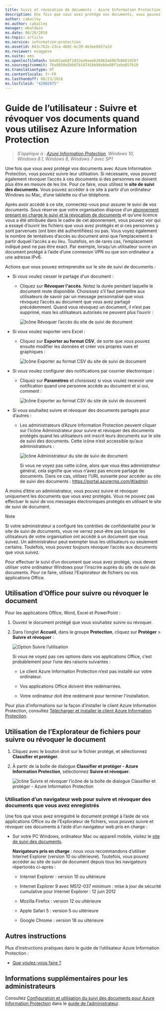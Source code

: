 ```yaml
---
title: Suivi et révocation de documents - Azure Information Protection
description: Une fois que vous avez protégé vos documents, vous pouvez suivre la manière dont les personnes les utilisent. Si nécessaire, vous pouvez également révoquer l’accès à ces documents si ces personnes ne doivent plus être en mesure de les lire.
author: cabailey
ms.author: cabailey
manager: mbaldwin
ms.date: 06/28/2018
ms.topic: article
ms.service: information-protection
ms.assetid: 643c762e-23ca-4b02-bc39-4e3eeb657a1d
ms.reviewer: esaggese
ms.suite: ems
ms.openlocfilehash: bda02ae68f1032ea9aae626963a69b7b86819297
ms.sourcegitcommit: 7ba9850e5bb07b14741bb90ebbe98f1ebe057b10
ms.translationtype: HT
ms.contentlocale: fr-FR
ms.lasthandoff: 08/23/2018
ms.locfileid: "42802975"
---
```

# <a name="user-guide-track-and-revoke-your-documents-when-you-use-azure-information-protection"></a>Guide de l’utilisateur : Suivre et révoquer vos documents quand vous utilisez Azure Information Protection

>*S’applique à : [Azure Information Protection](https://azure.microsoft.com/pricing/details/information-protection), Windows 10, Windows 8.1, Windows 8, Windows 7 avec SP1*

Une fois que vous avez protégé vos documents avec Azure Information Protection, vous pouvez suivre leur utilisation. Si nécessaire, vous pouvez également révoquer l’accès à ces documents si des personnes ne doivent plus être en mesure de les lire. Pour ce faire, vous utilisez le **site de suivi des documents**. Vous pouvez accéder à ce site à partir d’un ordinateur Windows ou Mac, d’une tablette ou d’un téléphone.

Après avoir accédé à ce site, connectez-vous pour assurer le suivi de vos documents. Sous réserve que votre organisation dispose d’un [abonnement prenant en charge le suivi et la révocation de documents](https://www.microsoft.com/cloud-platform/azure-information-protection-features) et qu’une licence vous a été attribuée dans le cadre de cet abonnement, vous pouvez voir qui a essayé d’ouvrir les fichiers que vous avez protégés et si ces personnes y sont parvenues (ont bien été authentifiées) ou pas. Vous voyez également le nombre de tentatives d’accès au document ainsi que l’emplacement à partir duquel l’accès a eu lieu. Toutefois, en de rares cas, l’emplacement indiqué peut ne pas être exact. Par exemple, lorsqu’un utilisateur ouvre un document protégé à l’aide d’une connexion VPN ou que son ordinateur a une adresse IPv6.

Actions que vous pouvez entreprendre sur le site de suivi de documents :

- Si vous voulez cesser le partage d'un document : 
    
    - Cliquez sur **Révoquer l'accès**. Notez la durée pendant laquelle le document reste disponible. Choisissez s’il faut permettre aux utilisateurs de savoir par un message personnalisé que vous révoquez l’accès au document que vous avez partagé précédemment. Quand vous révoquez un document, il n’est pas supprimé, mais les utilisateurs autorisés ne peuvent plus l’ouvrir :
        
        ![Icône Révoquer l’accès du site de suivi de document](../media/tracking-site-revoke-access-icon.png)
        
- Si vous voulez exporter vers Excel : 
    
    - Cliquez sur **Exporter au format CSV**, de sorte que vous pouvez ensuite modifier les données et créer vos propres vues et graphiques :
         
        ![Icône Exporter au format CSV du site de suivi de document](../media/tracking-site-export-icon.png)
         
- Si vous voulez configurer des notifications par courrier électronique : 
     
    - Cliquez sur **Paramètres** et choisissez si vous voulez recevoir une notification quand une personne accède au document et si oui, comment :
        
        ![Icône Exporter au format CSV du site de suivi de document](../media/tracking-site-settings-email.png)

- Si vous souhaitez suivre et révoquer des documents partagés pour d’autres :
    
    - Les administrateurs d’Azure Information Protection peuvent cliquer sur l’icône Administrateur pour suivre et révoquer des documents protégés quand les utilisateurs ont inscrit leurs documents sur le site de suivi des documents. Cette icône n’est accessible qu’aux administrateurs :
        
        ![Icône Administrateur du site de suivi de document](../media/tracking-site-admin-icon.png)
        
        Si vous ne voyez pas cette icône, alors que vous êtes administrateur général, cela signifie que vous n’avez pas encore partagé de documents. Dans ce cas, utilisez l’URL suivante pour accéder au site de suivi des documents : https://portal.azurerms.com/#/admin

À moins d’être un administrateur, vous pouvez suivre et révoquer uniquement les documents que vous avez protégés. Vous ne pouvez pas effectuer le suivi de vos messages électroniques protégés en utilisant le site de suivi de document.

> [!NOTE] 
> Si votre administrateur a configuré les contrôles de confidentialité pour le site de suivi de documents, vous ne verrez peut-être pas lorsque les utilisateurs de votre organisation ont accédé à un document que vous suivez. Un administrateur peut exempter tous les utilisateurs ou seulement certains. Toutefois, vous pouvez toujours révoquer l’accès aux documents que vous suivez.

Pour effectuer le suivi d’un document que vous avez protégé, vous devez utiliser votre ordinateur Windows pour l’inscrire auprès du site de suivi de documents. Pour ce faire, utilisez l’Explorateur de fichiers ou vos applications Office.

## <a name="using-office-to-track-or-revoke-the-document"></a>Utilisation d’Office pour suivre ou révoquer le document

Pour les applications Office, Word, Excel et PowerPoint : 

1. Ouvrez le document protégé que vous souhaitez suivre ou révoquer.

2. Dans l’onglet **Accueil**, dans le groupe **Protection**, cliquez sur **Protéger** > **Suivre et révoquer** :

    ![Option Suivre l’utilisation](../media/track-usage-callout.png)
    
    Si vous ne voyez pas ces options dans vos applications Office, c’est probablement pour l’une des raisons suivantes :
    
    - Le client Azure Information Protection n’est pas installé sur votre ordinateur.
    
    - Vos applications Office doivent être redémarrées.
    
    - Votre ordinateur doit être redémarré pour terminer l'installation.
    
Pour plus d’informations sur la façon d’installer le client Azure Information Protection, consultez [Télécharger et installer le client Azure Information Protection](install-client-app.md).

## <a name="using-file-explorer-to-track-or-revoke-the-document"></a>Utilisation de l’Explorateur de fichiers pour suivre ou révoquer le document

1. Cliquez avec le bouton droit sur le fichier protégé, et sélectionnez **Classifier et protéger**.

2. À partir de la boîte de dialogue **Classifier et protéger - Azure Information Protection**, sélectionnez **Suivre et révoquer**.

    ![Icône Suivre et révoquer l’icône de la boîte de dialogue Classifier et protéger - Azure Information Protection](../media/track-and-revoke.png)


### <a name="using-a-web-browser-to-track-and-revoke-documents-that-you-have-registered"></a>Utilisation d’un navigateur web pour suivre et révoquer des documents que vous avez enregistrés

Une fois que vous avez enregistré le document protégé à l’aide de vos applications Office ou de l’Explorateur de fichiers, vous pouvez suivre et révoquer ces documents à l’aide d’un navigateur web pris en charge :

- Sur votre PC Windows, ordinateur Mac ou appareil mobile, visitez le [site de suivi des documents](https://go.microsoft.com/fwlink/?LinkId=529562).

    **Navigateurs pris en charge** : nous vous recommandons d’utiliser Internet Explorer (version 10 ou ultérieure). Toutefois, vous pouvez accéder au site de suivi de document depuis tous les navigateurs répertoriés ci-après :

    - Internet Explorer : version 10 ou ultérieure

    - Internet Explorer 9 avec MS12-037 minimum : mise à jour de sécurité cumulative pour Internet Explorer : 12 juin 2012

    - Mozilla Firefox : version 12 ou ultérieure

    - Apple Safari 5 : version 5 ou ultérieure

    - Google Chrome : version 18 ou ultérieure


## <a name="other-instructions"></a>Autres instructions
Plus d’instructions pratiques dans le guide de l’utilisateur Azure Information Protection :

- [Que voulez-vous faire ?](client-user-guide.md#what-do-you-want-to-do)

## <a name="additional-information-for-administrators"></a>Informations supplémentaires pour les administrateurs    
Consultez [Configuration et utilisation du suivi des documents pour Azure Information Protection](client-admin-guide-document-tracking.md) dans le [guide de l’administrateur](client-admin-guide.md).
